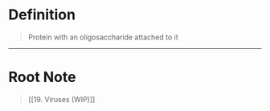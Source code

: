 # Definition
> Protein with an oligosaccharide attached to it
***
# Root Note
> [[19. Viruses (WIP)]]